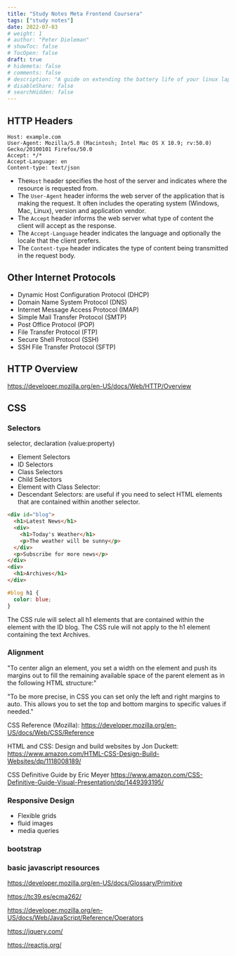 ```yaml
---
title: "Study Notes Meta Frontend Coursera"
tags: ["study notes"]
date: 2022-07-03
# weight: 1
# author: "Peter Dieleman"
# showToc: false
# TocOpen: false
draft: true
# hidemeta: false
# comments: false
# description: "A guide on extending the battery life of your linux laptop"
# disableShare: false
# searchHidden: false
---
```


## HTTP Headers

```
Host: example.com​
User-Agent: Mozilla/5.0 (Macintosh; Intel Mac OS X 10.9; rv:50.0) Gecko/20100101 Firefox/50.0
Accept: */*
Accept-Language: en​
Content-type: text/json
```

- The`Host` header specifies the host of the server and indicates where the resource is requested from.
- The `User-Agent` header informs the web server of the application that is making the request. It often includes the operating system (Windows, Mac, Linux), version and application vendor.
- The `Accept` header informs the web server what type of content the client will accept as the response.
- The `Accept-Language` header indicates the language and optionally the locale that the client prefers.
- The `Content-type` header indicates the type of content being transmitted in the request body.

## Other Internet Protocols

- Dynamic Host Configuration Protocol (DHCP)
- Domain Name System Protocol (DNS)
- Internet Message Access Protocol (IMAP)
- Simple Mail Transfer Protocol (SMTP)
- Post Office Protocol (POP)
- File Transfer Protocol (FTP)
- Secure Shell Protocol (SSH)
- SSH File Transfer Protocol (SFTP)

## HTTP Overview

<https://developer.mozilla.org/en-US/docs/Web/HTTP/Overview>

## CSS

### Selectors

selector, declaration (value:property)

- Element Selectors
- ID Selectors
- Class Selectors
- Child Selectors
- Element with Class Selector:
- Descendant Selectors: are useful if you need to select HTML elements that are contained within another selector.

```html
<div id="blog">
  <h1>Latest News</h1>
  <div>
    <h1>Today's Weather</h1>
    <p>The weather will be sunny</p>
  </div>
  <p>Subscribe for more news</p>
</div>
<div>
  <h1>Archives</h1>
</div>
```

```css
#blog h1​ {
  color: blue;
}
```

The CSS rule will select all h1 elements that are contained within the element with the ID blog. The CSS rule will not apply to the h1 element containing the text Archives.

### Alignment

"To center align an element, you set a width on the element and push its margins out to fill the remaining available space of the parent element as in the following HTML structure:"

"To be more precise, in CSS you can set only the left and right margins to auto. This allows you to set the top and bottom margins to specific values if needed."

CSS Reference (Mozilla): <https://developer.mozilla.org/en-US/docs/Web/CSS/Reference>

HTML and CSS: Design and build websites by Jon Duckett: <https://www.amazon.com/HTML-CSS-Design-Build-Websites/dp/1118008189/>

CSS Definitive Guide  by Eric Meyer <https://www.amazon.com/CSS-Definitive-Guide-Visual-Presentation/dp/1449393195/>

### Responsive Design

- Flexible grids
- fluid images
- media queries

### bootstrap

### basic javascript resources

https://developer.mozilla.org/en-US/docs/Glossary/Primitive

https://tc39.es/ecma262/

https://developer.mozilla.org/en-US/docs/Web/JavaScript/Reference/Operators

https://jquery.com/

https://reactjs.org/
